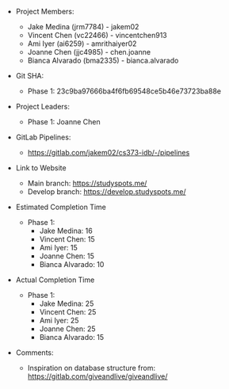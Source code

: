 - Project Members:  
    - Jake Medina (jrm7784) - jakem02  
    - Vincent Chen (vc22466) - vincentchen913
    - Ami Iyer (ai6259) - amrithaiyer02
    - Joanne Chen (jjc4985) - chen.joanne  
    - Bianca Alvarado (bma2335) - bianca.alvarado

- Git SHA:
    - Phase 1: 23c9ba97666ba4f6fb69548ce5b46e73723ba88e

- Project Leaders:
    - Phase 1: Joanne Chen

- GitLab Pipelines:
    - https://gitlab.com/jakem02/cs373-idb/-/pipelines

- Link to Website
    - Main branch: https://studyspots.me/
    - Develop branch: https://develop.studyspots.me/

- Estimated Completion Time
    - Phase 1:
        - Jake Medina: 16
        - Vincent Chen: 15
        - Ami Iyer: 15
        - Joanne Chen: 15
        - Bianca Alvarado: 10

- Actual Completion Time
    - Phase 1:
        - Jake Medina: 25
        - Vincent Chen: 25
        - Ami Iyer: 25
        - Joanne Chen: 25
        - Bianca Alvarado: 15

- Comments:
    - Inspiration on database structure from: https://gitlab.com/giveandlive/giveandlive/

